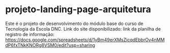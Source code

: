 # projeto-landing-page-arquitetura
Este é o projeto de desenvolvimento do módulo base do curso de Tecnologia da Escola DNC.
Link do site disponibilizado:
link da planilha de registro de informação: https://docs.google.com/spreadsheets/d/1yBm49erXMsZicqdEbbrOv4nMMdP6fxTNkKNORg8VSM0/edit?usp=sharing
